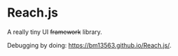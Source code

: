# Reach.js

A really tiny UI ~~framework~~ library.

Debugging by doing: https://bm13563.github.io/Reach.js/.
